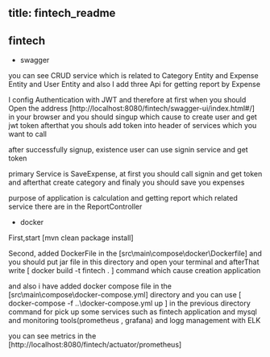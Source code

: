title: fintech_readme
---
## fintech

- swagger

you can see CRUD service which is related to Category Entity and Expense Entity and User Entity and also I add three Api for getting report by Expense

I config Authentication with JWT and therefore at first when you should Open the address [http://localhost:8080/fintech/swagger-ui/index.html#/]  in your browser and you should singup which cause to create user and get jwt token afterthat you shouls add token into header of services which you want to call

after successfully signup, existence user can use signin service and get token 
 
primary Service is SaveExpense, at first you should call signin and get token and afterthat create category and finaly you should save you expenses

purpose of application is calculation and getting report which related service there are in the ReportController

- docker

First,start [mvn clean package install] 

Second, added DockerFile in the  [src\main\compose\docker\Dockerfile]  and you should put jar file in this directory and open your terminal and afterThat write [ docker build -t fintech . ]  command 
which cause creation application

and also i have added docker compose file in the [src\main\compose\docker-compose.yml]  directory and you can use [ docker-compose -f ..\docker-compose.yml up ] in the previous directory command for pick up some services such as fintech application and mysql and monitoring tools(prometheus , grafana) and logg management with ELK 

you can see metrics in the [http://localhost:8080/fintech/actuator/prometheus] 